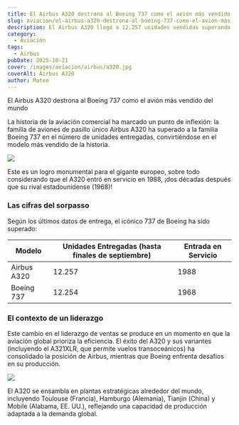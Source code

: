 ```yaml
---
title: El Airbus A320 destrona al Boeing 737 como el avión más vendido del mundo
slug: aviacion/el-airbus-a320-destrona-al-boeing-737-como-el-avion-mas-vendido-del-mundo 
description: El Airbus A320 llegó a 12.257 unidades vendidas superando las 12.254 de los Boeing 737.
category:
  - Aviación
tags:
  - Airbus
pubDate: 2025-10-21
cover: /images/aviacion/airbus/a320.jpg
coverAlt: Airbus A320
author: Mateo
---
```


El Airbus A320 destrona al Boeing 737 como el avión más vendido del mundo 

La historia de la aviación comercial ha marcado un punto de inflexión: la familia de aviones de pasillo único Airbus A320 ha superado a la familia Boeing 737 en el número de unidades entregadas, convirtiéndose en el modelo más vendido de la historia.

![](/images/aviacion/airbus/airbus-boeing.jpg)

Este es un logro monumental para el gigante europeo, sobre todo considerando que el A320 entró en servicio en 1988, ¡dos décadas después que su rival estadounidense (1968)!

### Las cifras del sorpasso

Según los últimos datos de entrega, el icónico 737 de Boeing ha sido superado:

| Modelo      | Unidades Entregadas (hasta finales de septiembre) | Entrada en Servicio |
| ----------- | ------------------------------------------------- | ------------------- |
| Airbus A320 | 12.257                                            | 1988                |
| Boeing 737  | 12.254                                            | 1968                |

### El contexto de un liderazgo

Este cambio en el liderazgo de ventas se produce en un momento en que la aviación global prioriza la eficiencia. El éxito del A320 y sus variantes (incluyendo el A321XLR, que permite vuelos transoceánicos) ha consolidado la posición de Airbus, mientras que Boeing enfrenta desafíos en su producción.

![](</images/aviacion/airbus/fabrica airbus alabama.jpeg>)

El A320 se ensambla en plantas estratégicas alrededor del mundo, incluyendo Toulouse (Francia), Hamburgo (Alemania), Tianjin (China) y Mobile (Alabama, EE. UU.), reflejando una capacidad de producción adaptada a la demanda global.
